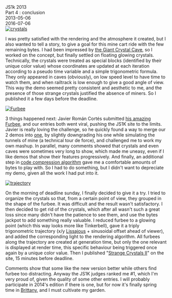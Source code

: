 <div class="series">JS1k 2013</div>
<div class="title">Part 4 : conclusion</div>
<div class="pubdate">2013-05-06</div>
<div class="lastmodifdate">2016-07-06</div>

<a class="illustration" href="">
    <img src="/cdn/img/strange-crystals-4.png" title="crystals"/>
</a>

I was pretty satisfied with the rendering and the atmosphere it created, but I also wanted to tell a story, to give a goal for this mine cart ride with the few remaining bytes. I had been impressed by [the Giant Crystal Cave](https://en.wikipedia.org/wiki/Giant_Crystal_Cave "Giant Crystal Cave"), so I worked on the concept, but finally settled on floating glowing crystals. Technically, the crystals were treated as special blocks (identified by their unique color value) whose coordinates are updated at each iteration according to a pseudo time variable and a simple trigonometric formula. They only appeared in caves (obviously), on low speed level to have time to watch them, and when railtrack is low enough to give a good angle of view. This way the demo seemed pretty consistent and aesthetic to me, and the presence of those strange crystals justified the absence of miners. So I published it a few days before the deadline.

<a class="illustration" href="//js1k.com/1451">
    <img src="/cdn/img/furbee.jpg" title="Furbee"/>
</a>

3 things happened next: Javier Román Cortés submitted [his amazing Furbee](//js1k.com/1451 "Furbee"), and our entries both went viral, pushing the JS1K site to the limits. Javier is really loving the challenge, so he quickly found a way to merge our 2 demos into [one](//js1k.com/1461 "Furbee in the mines"), by slightly downgrading his one while simulating the tunnels of mine (a technical tour de force), and challenged me to work my own mashup. In parallel, many comments showed that crystals and even caves were sometimes very long to show, which made me uneasy, even if I like demos that show their features progressively. And finally, an additional step in [code compression algorithm](//github.com/Siorki/RegPack/blob/master/regPack.html "Regpack") gave me a comfortable amounts of bytes to play with. So I had to do something, but I didn't want to depreciate my demo, given all the work I had put into it.

<a class="illustration" href="">
    <img src="/cdn/img/strange-crystals-5.png" title="trajectory"/>
</a>

On the morning of deadline sunday, I finally decided to give it a try. I tried to organize the crystals so that, from a certain point of view, they grouped in the shape of the furbee. It was difficult and the result wasn't satisfactory. I then decided to get rid of the crystals, which after all wasn't such a great loss since many didn't have the patience to see them, and use the bytes jackpot to add something really valuable. I reduced furbee to a glowing point (which this way looks more like Tinkerbell), gave it a triply trigonometric trajectory (x/y [Lissajous](//en.wikipedia.org/wiki/Lissajous_curve "Lissajous curve") + sinusoidal offset ahead of viewer), and added the corresponding light to the rendering algorithm. All furbees along the trajectory are created at generation time, but only the one relevant is displayed at render time, this specific behaviour being triggered once again by a unique color value. Then I published "[Strange Crystals II](//js1k.com/1555 "Strange Crystals II")" on the site, 15 minutes before deadline.

Comments show that some like the new version better while others find furbee too distracting. Anyway the JS1K judges ranked me #1, which I'm very proud of, given the quality of some other entries. I will probably participate in 2014's edition if there is one, but for now it's finally spring time in [Brittany](//en.wikipedia.org/wiki/Brittany "Brittany"), and I must cultivate my garden.
